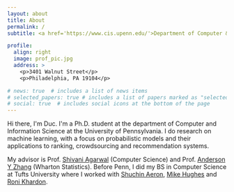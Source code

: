```yaml
---
layout: about
title: About
permalink: /
subtitle: <a href='https://www.cis.upenn.edu/'>Department of Computer & Information Science, University of Pennsylvania</a>.

profile:
  align: right
  image: prof_pic.jpg
  address: >
    <p>3401 Walnut Street</p>
    <p>Philadelphia, PA 19104</p>

# news: true  # includes a list of news items
# selected_papers: true # includes a list of papers marked as "selected={true}"
# social: true  # includes social icons at the bottom of the page
---
```


Hi there, I'm Duc. I'm a Ph.D. student at the department of Computer and Information Science at the University of Pennsylvania. I do research on machine learning, with a focus on probabilistic models and their applications to ranking, crowdsourcing and recommendation systems.

My advisor is Prof. [Shivani Agarwal](https://www.shivani-agarwal.net/) (Computer Science) and Prof. [Anderson Y Zhang](http://www.andersonzhang.com/) (Wharton Statistics). Before Penn, I did my BS in Computer Science at Tufts University where I worked with [Shuchin Aeron](http://www.ece.tufts.edu/~shuchin/), [Mike Hughes](https://www.michaelchughes.com/) and [Roni Khardon](http://homes.sice.indiana.edu/rkhardon/).